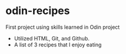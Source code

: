 # odin-recipes
First project using skills learned in Odin project

  - Utilized HTML, Git, and Github.
  - A list of 3 recipes that I enjoy eating
